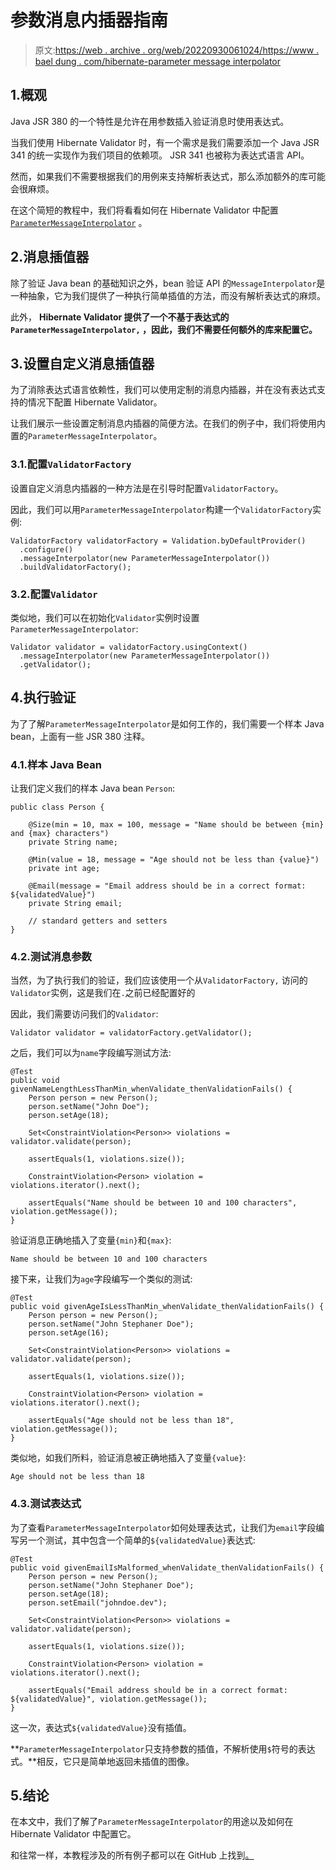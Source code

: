 # 参数消息内插器指南

> 原文:[https://web . archive . org/web/20220930061024/https://www . bael dung . com/hibernate-parameter message interpolator](https://web.archive.org/web/20220930061024/https://www.baeldung.com/hibernate-parametermessageinterpolator)

## 1.概观

Java JSR 380 的一个特性是允许在用参数插入验证消息时使用表达式。

当我们使用 Hibernate Validator 时，有一个需求是我们需要添加一个 Java JSR 341 的统一实现作为我们项目的依赖项。 JSR 341 也被称为表达式语言 API。

然而，如果我们不需要根据我们的用例来支持解析表达式，那么添加额外的库可能会很麻烦。

在这个简短的教程中，我们将看看如何在 Hibernate Validator 中配置 [`ParameterMessageInterpolator`](https://web.archive.org/web/20220625224013/https://docs.jboss.org/hibernate/stable/validator/api/org/hibernate/validator/messageinterpolation/ParameterMessageInterpolator.html) 。

## 2.消息插值器

除了验证 Java bean 的基础知识之外，bean 验证 API 的`MessageInterpolator`是一种抽象，它为我们提供了一种执行简单插值的方法，而没有解析表达式的麻烦。

此外， **Hibernate Validator 提供了一个不基于表达式的`ParameterMessageInterpolator,` ，因此，我们不需要任何额外的库来配置它。**

## 3.设置自定义消息插值器

为了消除表达式语言依赖性，我们可以使用定制的消息内插器，并在没有表达式支持的情况下配置 Hibernate Validator。

让我们展示一些设置定制消息内插器的简便方法。在我们的例子中，我们将使用内置的`ParameterMessageInterpolator`。

### 3.1.配置`ValidatorFactory`

设置自定义消息内插器的一种方法是在引导时配置`ValidatorFactory`。

因此，我们可以用`ParameterMessageInterpolator`构建一个`ValidatorFactory`实例:

```
ValidatorFactory validatorFactory = Validation.byDefaultProvider()
  .configure()
  .messageInterpolator(new ParameterMessageInterpolator())
  .buildValidatorFactory(); 
```

### 3.2.配置`Validator`

类似地，我们可以在初始化`Validator`实例时设置`ParameterMessageInterpolator`:

```
Validator validator = validatorFactory.usingContext()
  .messageInterpolator(new ParameterMessageInterpolator())
  .getValidator(); 
```

## 4.执行验证

为了了解`ParameterMessageInterpolator`是如何工作的，我们需要一个样本 Java bean，上面有一些 JSR 380 注释。

### 4.1.样本 Java Bean

让我们定义我们的样本 Java bean `Person`:

```
public class Person {

    @Size(min = 10, max = 100, message = "Name should be between {min} and {max} characters")
    private String name;

    @Min(value = 18, message = "Age should not be less than {value}")
    private int age;

    @Email(message = "Email address should be in a correct format: ${validatedValue}")
    private String email;

    // standard getters and setters
} 
```

### 4.2.测试消息参数

当然，为了执行我们的验证，我们应该使用一个从`ValidatorFactory,` 访问的`Validator`实例，这是我们在`.`之前已经配置好的

因此，我们需要访问我们的`Validator`:

```
Validator validator = validatorFactory.getValidator(); 
```

之后，我们可以为`name`字段编写测试方法:

```
@Test
public void givenNameLengthLessThanMin_whenValidate_thenValidationFails() {
    Person person = new Person();
    person.setName("John Doe");
    person.setAge(18);

    Set<ConstraintViolation<Person>> violations = validator.validate(person);

    assertEquals(1, violations.size());

    ConstraintViolation<Person> violation = violations.iterator().next();

    assertEquals("Name should be between 10 and 100 characters", violation.getMessage());
}
```

验证消息正确地插入了变量`{min}`和`{max}`:

```
Name should be between 10 and 100 characters 
```

接下来，让我们为`age`字段编写一个类似的测试:

```
@Test
public void givenAgeIsLessThanMin_whenValidate_thenValidationFails() {
    Person person = new Person();
    person.setName("John Stephaner Doe");
    person.setAge(16);

    Set<ConstraintViolation<Person>> violations = validator.validate(person);

    assertEquals(1, violations.size());

    ConstraintViolation<Person> violation = violations.iterator().next();

    assertEquals("Age should not be less than 18", violation.getMessage());
}
```

类似地，如我们所料，验证消息被正确地插入了变量`{value}`:

```
Age should not be less than 18 
```

### 4.3.测试表达式

为了查看`ParameterMessageInterpolator`如何处理表达式，让我们为`email`字段编写另一个测试，其中包含一个简单的`${validatedValue}`表达式:

```
@Test
public void givenEmailIsMalformed_whenValidate_thenValidationFails() {
    Person person = new Person();
    person.setName("John Stephaner Doe");
    person.setAge(18);
    person.setEmail("johndoe.dev");

    Set<ConstraintViolation<Person>> violations = validator.validate(person);

    assertEquals(1, violations.size());

    ConstraintViolation<Person> violation = violations.iterator().next();

    assertEquals("Email address should be in a correct format: ${validatedValue}", violation.getMessage());
}
```

这一次，表达式`${validatedValue}`没有插值。

**`ParameterMessageInterpolator`只支持参数的插值，不解析使用`$`符号的表达式。**相反，它只是简单地返回未插值的图像。

## 5.结论

在本文中，我们了解了`ParameterMessageInterpolator`的用途以及如何在 Hibernate Validator 中配置它。

和往常一样，本教程涉及的所有例子都可以在 GitHub 上找到[。](https://web.archive.org/web/20220625224013/https://github.com/eugenp/tutorials/tree/master/javaxval)